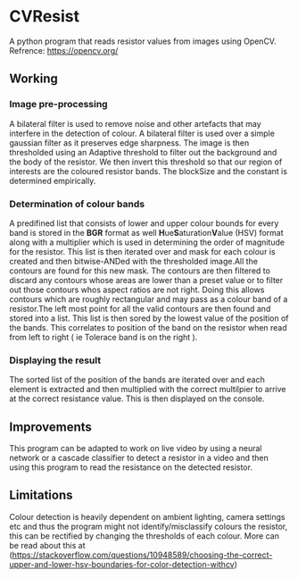 # CVResist
A python program that reads resistor values from images using OpenCV. 
Refrence: https://opencv.org/

## Working

### Image pre-processing
A bilateral filter is used to remove noise and other artefacts that may interfere in the detection of colour. A bilateral filter is used over a
simple gaussian filter as it preserves edge sharpness. The image is then thresholded using an Adaptive threshold to filter out the background and the body of the 
resistor. We then invert this threshold so that our region of interests are the coloured resistor bands. The blockSize and the constant is determined empirically.

### Determination of colour bands

A predifined list that consists of lower and upper colour bounds for every band is stored in the **BGR** format as well **H**ue**S**aturation**V**alue (HSV)
format along with a multiplier which is used in determining the order of magnitude for the resistor. This list is then iterated over and mask for each colour is 
created and then bitwise-ANDed with the thresholded image.All the contours are found for this new mask. The contours are then filtered to discard any contours whose
areas are lower than a preset value or to filter out those contours whos aspect ratios are not right. Doing this allows contours which are roughly rectangular and 
may pass as a colour band of a resistor.The left most point for all the valid contours are then found and stored into a list. This list is then sored by the lowest value of the position of the bands.
This correlates to position of the band on the resistor when read from left to right ( ie Tolerace band is on the right ).

### Displaying the result

The sorted list of the position of the bands are iterated over and each element is extracted and then multiplied with the correct multilpier to arrive at the correct
resistance value. This is then displayed on the console.

## Improvements

This program can be adapted to work on live video by using a neural network or a cascade classifier to detect a resistor in a video and then using this program to
read the resistance on the detected resistor.

## Limitations

Colour detection is heavily dependent on ambient lighting, camera settings etc and thus the program might not identify/misclassify colours the resistor, this can
be rectified by changing the thresholds of each colour. More can be read about this at (https://stackoverflow.com/questions/10948589/choosing-the-correct-upper-and-lower-hsv-boundaries-for-color-detection-withcv)

